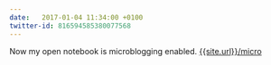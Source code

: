 ```yaml
---
date:   2017-01-04 11:34:00 +0100
twitter-id: 816594585380077568
---
```


Now my open notebook is microblogging enabled. [{{site.url}}/micro]({{site.url/micro}})
